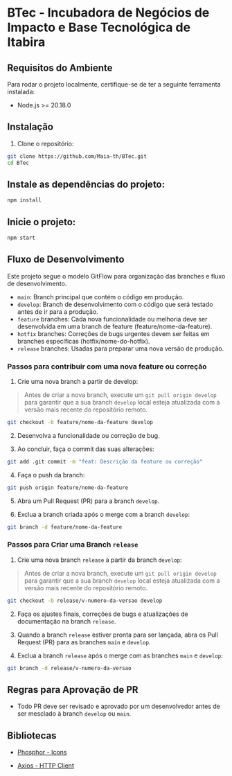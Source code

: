 # BTec - Incubadora de Negócios de Impacto e Base Tecnológica de Itabira

## Requisitos do Ambiente

Para rodar o projeto localmente, certifique-se de ter a seguinte ferramenta instalada:

- Node.js >= 20.18.0

## Instalação

1. Clone o repositório:

```bash
git clone https://github.com/Maia-th/BTec.git
cd BTec
```

## Instale as dependências do projeto:

```bash
npm install
```

## Inicie o projeto:

```bash
npm start
```

## Fluxo de Desenvolvimento

Este projeto segue o modelo GitFlow para organização das branches e fluxo de desenvolvimento.

- `main`: Branch principal que contém o código em produção.
- `develop`: Branch de desenvolvimento com o código que será testado antes de ir para a produção.
- `feature` branches: Cada nova funcionalidade ou melhoria deve ser desenvolvida em uma branch de feature (feature/nome-da-feature).
- `hotfix` branches: Correções de bugs urgentes devem ser feitas em branches específicas (hotfix/nome-do-hotfix).
- `release` branches: Usadas para preparar uma nova versão de produção.

### Passos para contribuir com uma nova feature ou correção

1. Crie uma nova branch a partir de develop:

> Antes de criar a nova branch, execute um `git pull origin develop` para garantir que a sua branch `develop` local esteja atualizada com a versão mais recente do repositório remoto.

```bash
git checkout -b feature/nome-da-feature develop
```

2. Desenvolva a funcionalidade ou correção de bug.

3. Ao concluir, faça o commit das suas alterações:

```bash
git add .git commit -m "feat: Descrição da feature ou correção"
```

4. Faça o push da branch:

```bash
git push origin feature/nome-da-feature
```

5. Abra um Pull Request (PR) para a branch `develop`.

6. Exclua a branch criada após o merge com a branch `develop`:

```bash
git branch -d feature/nome-da-feature
```

### Passos para Criar uma Branch `release`

1. Crie uma nova branch `release` a partir da branch `develop`:

> Antes de criar a nova branch, execute um `git pull origin develop` para garantir que a sua branch `develop` local esteja atualizada com a versão mais recente do repositório remoto.
 
```bash
git checkout -b release/v-numero-da-versao develop
```

2. Faça os ajustes finais, correções de bugs e atualizações de documentação na branch `release`.

3. Quando a branch `release` estiver pronta para ser lançada, abra os Pull Request (PR) para as branches `main` e `develop`.

4. Exclua a branch `release` após o merge com as branches `main` e `develop`:

```bash
git branch -d release/v-numero-da-versao
```

## Regras para Aprovação de PR

- Todo PR deve ser revisado e aprovado por um desenvolvedor antes de ser mesclado à branch `develop` ou `main`.

## Bibliotecas

- [Phosphor - Icons](https://phosphoricons.com)

- [Axios - HTTP Client](https://axios-http.com/docs/intro)
